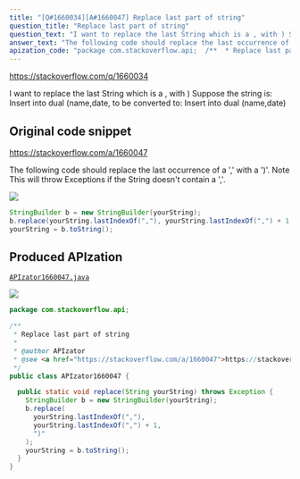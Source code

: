 ```yaml
---
title: "[Q#1660034][A#1660047] Replace last part of string"
question_title: "Replace last part of string"
question_text: "I want to replace the last String which is a , with ) Suppose the string is: Insert into dual (name,date, to be converted to: Insert into dual (name,date)"
answer_text: "The following code should replace the last occurrence of a ',' with a ')'. Note  This will throw Exceptions if the String doesn't contain a ','."
apization_code: "package com.stackoverflow.api;  /**  * Replace last part of string  *  * @author APIzator  * @see <a href=\"https://stackoverflow.com/a/1660047\">https://stackoverflow.com/a/1660047</a>  */ public class APIzator1660047 {    public static void replace(String yourString) throws Exception {     StringBuilder b = new StringBuilder(yourString);     b.replace(       yourString.lastIndexOf(\",\"),       yourString.lastIndexOf(\",\") + 1,       \")\"     );     yourString = b.toString();   } }"
---
```


https://stackoverflow.com/q/1660034

I want to replace the last String which is a , with )
Suppose the string is:
Insert into dual (name,date,
to be converted to:
Insert into dual (name,date)



## Original code snippet

https://stackoverflow.com/a/1660047

The following code should replace the last occurrence of a &#x27;,&#x27; with a &#x27;)&#x27;.
Note  This will throw Exceptions if the String doesn&#x27;t contain a &#x27;,&#x27;.

<div class="code-logo"><img src="/stackoverflow.png" /></div>

```java
StringBuilder b = new StringBuilder(yourString);
b.replace(yourString.lastIndexOf(","), yourString.lastIndexOf(",") + 1, ")" );
yourString = b.toString();
```

## Produced APIzation

[`APIzator1660047.java`](https://github.com/blind-papers/apization-temp-data/raw/main/search/APIzator1660047.java)

<div class="code-logo"><img src="/apizator.png" /></div>

```java
package com.stackoverflow.api;

/**
 * Replace last part of string
 *
 * @author APIzator
 * @see <a href="https://stackoverflow.com/a/1660047">https://stackoverflow.com/a/1660047</a>
 */
public class APIzator1660047 {

  public static void replace(String yourString) throws Exception {
    StringBuilder b = new StringBuilder(yourString);
    b.replace(
      yourString.lastIndexOf(","),
      yourString.lastIndexOf(",") + 1,
      ")"
    );
    yourString = b.toString();
  }
}

```